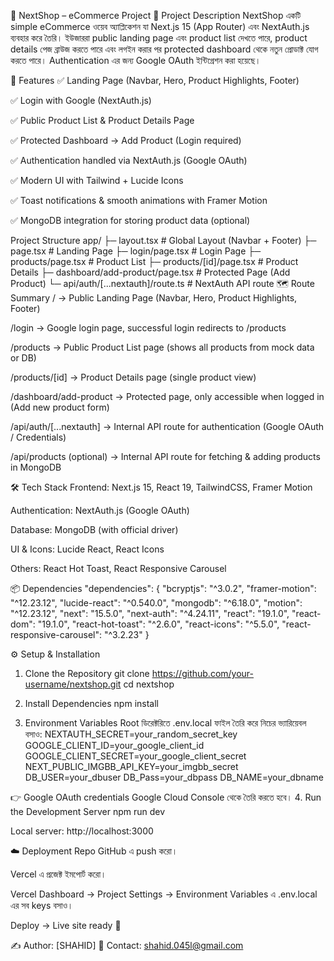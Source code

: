 🛒 NextShop – eCommerce Project
📌 Project Description
NextShop একটি simple eCommerce ওয়েব অ্যাপ্লিকেশন যা Next.js 15 (App Router) এবং NextAuth.js ব্যবহার করে তৈরি।
 ইউজাররা public landing page এবং product list দেখতে পারে, product details পেজ ব্রাউজ করতে পারে এবং লগইন করার পর protected dashboard থেকে নতুন প্রোডাক্ট যোগ করতে পারে। Authentication এর জন্য Google OAuth ইন্টিগ্রেশন করা হয়েছে।

🚀 Features
✅ Landing Page (Navbar, Hero, Product Highlights, Footer)


✅ Login with Google (NextAuth.js)


✅ Public Product List & Product Details Page


✅ Protected Dashboard → Add Product (Login required)


✅ Authentication handled via NextAuth.js (Google OAuth)


✅ Modern UI with Tailwind + Lucide Icons


✅ Toast notifications & smooth animations with Framer Motion


✅ MongoDB integration for storing product data (optional)



Project Structure
app/
 ├─ layout.tsx                  # Global Layout (Navbar + Footer)
 ├─ page.tsx                    # Landing Page
 ├─ login/page.tsx              # Login Page
 ├─ products/page.tsx           # Product List
 ├─ products/[id]/page.tsx      # Product Details
 ├─ dashboard/add-product/page.tsx # Protected Page (Add Product)
 └─ api/auth/[...nextauth]/route.ts # NextAuth API route
🗺️ Route Summary
/ → Public Landing Page (Navbar, Hero, Product Highlights, Footer)


/login → Google login page, successful login redirects to /products


/products → Public Product List page (shows all products from mock data or DB)


/products/[id] → Product Details page (single product view)


/dashboard/add-product → Protected page, only accessible when logged in (Add new product form)


/api/auth/[...nextauth] → Internal API route for authentication (Google OAuth / Credentials)


/api/products (optional) → Internal API route for fetching & adding products in MongoDB



🛠️ Tech Stack
Frontend: Next.js 15, React 19, TailwindCSS, Framer Motion


Authentication: NextAuth.js (Google OAuth)


Database: MongoDB (with official driver)


UI & Icons: Lucide React, React Icons


Others: React Hot Toast, React Responsive Carousel



📦 Dependencies
"dependencies": {
  "bcryptjs": "^3.0.2",
  "framer-motion": "^12.23.12",
  "lucide-react": "^0.540.0",
  "mongodb": "^6.18.0",
  "motion": "^12.23.12",
  "next": "15.5.0",
  "next-auth": "^4.24.11",
  "react": "19.1.0",
  "react-dom": "19.1.0",
  "react-hot-toast": "^2.6.0",
  "react-icons": "^5.5.0",
  "react-responsive-carousel": "^3.2.23"
}


⚙️ Setup & Installation
1. Clone the Repository
git clone https://github.com/your-username/nextshop.git
cd nextshop

2. Install Dependencies
npm install

3. Environment Variables
Root ডিরেক্টরিতে .env.local ফাইল তৈরি করে নিচের ভ্যারিয়েবল বসাও:
NEXTAUTH_SECRET=your_random_secret_key
GOOGLE_CLIENT_ID=your_google_client_id
GOOGLE_CLIENT_SECRET=your_google_client_secret
NEXT_PUBLIC_IMGBB_API_KEY=your_imgbb_secret
DB_USER=your_dbuser
DB_Pass=your_dbpass
DB_NAME=your_dbname

👉 Google OAuth credentials Google Cloud Console থেকে তৈরি করতে হবে।
4. Run the Development Server
npm run dev

Local server: http://localhost:3000

☁️ Deployment
Repo GitHub এ push করো।


Vercel এ প্রজেক্ট ইমপোর্ট করো।


Vercel Dashboard → Project Settings → Environment Variables এ .env.local এর সব keys বসাও।


Deploy → Live site ready 🎉



✍️ Author: [SHAHID]
 📧 Contact: shahid.045l@gmail.com

